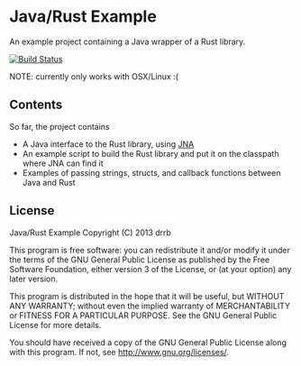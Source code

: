 # Java/Rust Example

An example project containing a Java wrapper of a Rust library.

[![Build Status](https://travis-ci.org/drrb/java-rust-example.png?branch=master)](https://travis-ci.org/drrb/java-rust-example)

NOTE: currently only works with OSX/Linux :(

## Contents
So far, the project contains
- A Java interface to the Rust library, using [JNA](https://github.com/twall/jna)
- An example script to build the Rust library and put it on the classpath where JNA can find it
- Examples of passing strings, structs, and callback functions between Java and Rust

## License

Java/Rust Example
Copyright (C) 2013 drrb

This program is free software: you can redistribute it and/or modify
it under the terms of the GNU General Public License as published by
the Free Software Foundation, either version 3 of the License, or
(at your option) any later version.

This program is distributed in the hope that it will be useful,
but WITHOUT ANY WARRANTY; without even the implied warranty of
MERCHANTABILITY or FITNESS FOR A PARTICULAR PURPOSE.  See the
GNU General Public License for more details.

You should have received a copy of the GNU General Public License
along with this program.  If not, see <http://www.gnu.org/licenses/>.
